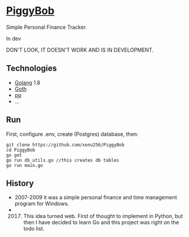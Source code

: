 # [PiggyBob](https://piggybob.com)

Simple Personal Finance Tracker.

In dev

DON'T LOOK, IT DOESN'T WORK AND IS IN DEVELOPMENT.

## Technologies

* [Golang](https://github.com/golang/go) 1.8
* [Goth](https://github.com/markbates/goth)
* [pq](https://github.com/lib/pq)
* ...

## Run

First, configure .env, create (Postgres) database, then:

```text
git clone https://github.com/xenu256/PiggyBob
cd PiggyBob
go get
go run db_utils.go //this creates db tables
go run main.go
```

## History

* 2007-2009 it was a simple personal finance and time management program for Windows.
* 2017. This idea turned web. First of thought to implement in Python, but then I have decided to learn Go and this project was right on the todo list.
